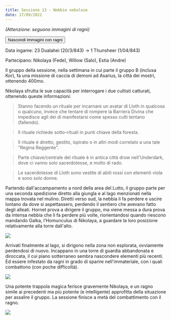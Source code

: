 ```yaml
---
title: Sessione 13 - Nebbie nebulose
date: 17/09/2022
---
```

*(Attenzione: seguono immagini di ragni)*

<script>
function hideSpiders() {
    for (const element of document.getElementsByClassName('spider')) {
        element.style.display = "none";
    }
}
</script>
<button onclick="hideSpiders()">Nascondi immagini con ragni</button>

Data ingame: 23 Dualahei (20/3/843) -> 1 Thunsheer (1/04/843)

Partecipano: Nikolaya (Fede), Willow (Salo), Estia (Andre)

Il gruppo della sessione, nella settimana in cui parte il gruppo B (inclusa Kor), fa una missione di caccia di demoni ad Asarius, la città dei mostri, ottenendo 400mo.

Nikolaya sfrutta le sue capacità per interrogare i due cultisti catturati, ottenendo queste informazioni:

> Stanno facendo un rituale per incarnare un avatar di Lloth in qualcosa o qualcuno, invece che tentare di rompere la Barriera Divina che impedisce agli dei di manifestarsi come spesso culti tentano (fallendo).

> Il rituale richiede sotto-rituali in punti chiave della foresta.

> Il rituale è diretto, gestito, ispirato o in altri modi correlato a una tale "Regina Reggente".

> Parte chiave/centrale del rituale è in antica città drow nell'Underdark, dove ci vanno solo sacerdotesse, e molto di rado.

> Le sacerdotesse di Lloth sono vestite di abiti rossi con elementi viola e sono solo donne.

Partendo dall'accampamento a nord della area del Lutto, il gruppo parte per una seconda spedizione diretto alla giungla e al lago menzionati nella mappa trovata nel mulino. Diretti verso sud, la nebbia li fa perdere e uscire lontano da dove si aspettassero, perdendo il sentiero che avevano fatto degli alleati. Hornet prova a dirigere il gruppo, ma viene messa a dura prova da intensa nebbia che li fa perdere più volte, riorientandosi quando riescono mandando Galka, l'Homunculus di Nikolaya, a guardare la loro posizione relativamente alla torre dall'alto.

<img src="https://i.imgur.com/EdvqRjX.jpg"/>

Arrivati finalmente al lago, si dirigono nella zona non esplorata, ovviamente perdendosi di nuovo. Incappano in una torre di guardia abbandonata e diroccata, il cui piano sotterraneo sembra nascondere elementi più recenti. Ed essere infestato da ragni in grado di sparire nell'immateriale, con i quali combattono (con poche difficoltà). 

<img class="spider" src="https://static.wikia.nocookie.net/forgottenrealms/images/3/37/Phase_spider-5e.jpg"/>

Una potente trappola magica ferisce gravemente Nikolaya, e un ragno simile ai precedenti ma più potente (e intelligente) approfitta della situazione per assalire il gruppo. La sessione finisce a metà del combattimento con il ragno.

<img class="spider" src="https://i.imgur.com/d2NyLhU.jpeg"/>
